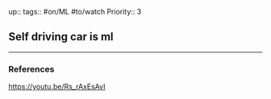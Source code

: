 up::
tags:: #on/ML  #to/watch 
Priority:: 3

## Self driving car is ml



---

### References
https://youtu.be/Rs_rAxEsAvI